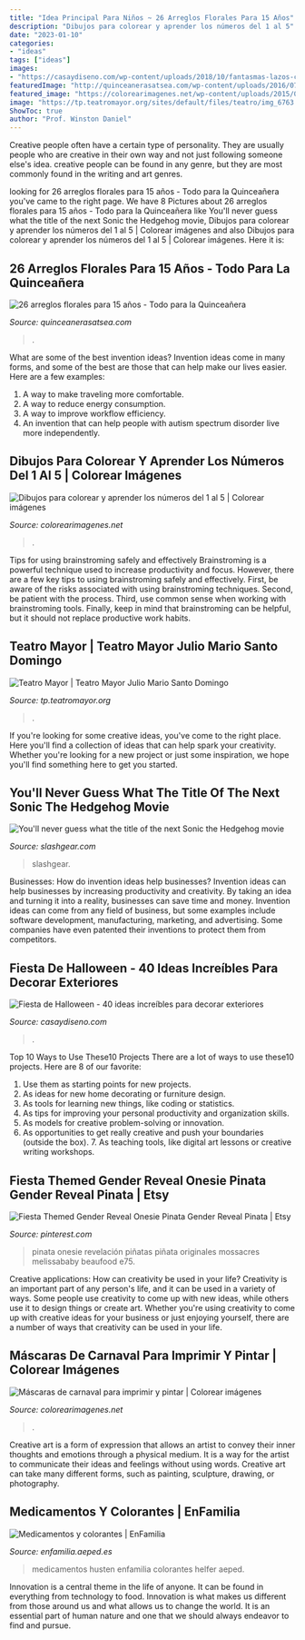 ```yaml
---
title: "Idea Principal Para Niños ~ 26 Arreglos Florales Para 15 Años"
description: "Dibujos para colorear y aprender los números del 1 al 5"
date: "2023-01-10"
categories:
- "ideas"
tags: ["ideas"]
images:
- "https://casaydiseno.com/wp-content/uploads/2018/10/fantasmas-lazos-cuello-ideas.jpg"
featuredImage: "http://quinceanerasatsea.com/wp-content/uploads/2016/07/arreglosfloralespara15años_27.jpg"
featured_image: "https://colorearimagenes.net/wp-content/uploads/2015/01/mascaras-carnaval-venecia-002-465x658.gif"
image: "https://tp.teatromayor.org/sites/default/files/teatro/img_6763.jpg"
ShowToc: true
author: "Prof. Winston Daniel"
---
```



Creative people often have a certain type of personality. They are usually people who are creative in their own way and not just following someone else's idea. creative people can be found in any genre, but they are most commonly found in the writing and art genres.

	

		
looking for 26 arreglos florales para 15 años - Todo para la Quinceañera you've came to the right page. We have 8 Pictures about 26 arreglos florales para 15 años - Todo para la Quinceañera like You&#039;ll never guess what the title of the next Sonic the Hedgehog movie, Dibujos para colorear y aprender los números del 1 al 5 | Colorear imágenes and also Dibujos para colorear y aprender los números del 1 al 5 | Colorear imágenes. Here it is:
		
    
## 26 Arreglos Florales Para 15 Años - Todo Para La Quinceañera

<img loading=lazy src="http://quinceanerasatsea.com/wp-content/uploads/2016/07/arreglosfloralespara15años_27.jpg" onerror="this.onerror=null;this.src='https://tse3.mm.bing.net/th?id=OIP.5kZPyFuLzP7wvUE4GBc0JwAAAA&amp;pid=15.1';" alt="26 arreglos florales para 15 años - Todo para la Quinceañera">

_Source: quinceanerasatsea.com_

>. 

	

What are some of the best invention ideas?
Invention ideas come in many forms, and some of the best are those that can help make our lives easier. Here are a few examples: 
1. A way to make traveling more comfortable. 
2. A way to reduce energy consumption. 
3. A way to improve workflow efficiency. 
4. An invention that can help people with autism spectrum disorder live more independently.

    
## Dibujos Para Colorear Y Aprender Los Números Del 1 Al 5 | Colorear Imágenes

<img loading=lazy src="https://colorearimagenes.net/wp-content/uploads/2014/11/contarconlosdedos3.gif" onerror="this.onerror=null;this.src='https://tse4.mm.bing.net/th?id=OIP.Ay1EzFX-wsCRx0UML539yQHaKO&amp;pid=15.1';" alt="Dibujos para colorear y aprender los números del 1 al 5 | Colorear imágenes">

_Source: colorearimagenes.net_

>. 

	

Tips for using brainstroming safely and effectively
Brainstroming is a powerful technique used to increase productivity and focus. However, there are a few key tips to using brainstroming safely and effectively. First, be aware of the risks associated with using brainstroming techniques. Second, be patient with the process. Third, use common sense when working with brainstroming tools. Finally, keep in mind that brainstroming can be helpful, but it should not replace productive work habits.

    
## Teatro Mayor | Teatro Mayor Julio Mario Santo Domingo

<img loading=lazy src="https://tp.teatromayor.org/sites/default/files/teatro/img_6763.jpg" onerror="this.onerror=null;this.src='https://tse1.mm.bing.net/th?id=OIP.qej2D8F7Git5SVFTpRUT8gHaE8&amp;pid=15.1';" alt="Teatro Mayor | Teatro Mayor Julio Mario Santo Domingo">

_Source: tp.teatromayor.org_

>. 

	

If you're looking for some creative ideas, you've come to the right place. Here you'll find a collection of ideas that can help spark your creativity. Whether you're looking for a new project or just some inspiration, we hope you'll find something here to get you started.

    
## You&#039;ll Never Guess What The Title Of The Next Sonic The Hedgehog Movie

<img loading=lazy src="https://www.slashgear.com/wp-content/uploads/2021/02/sonic-hedgehog-movie-4.jpg" onerror="this.onerror=null;this.src='https://tse1.mm.bing.net/th?id=OIP.adn8y022dgRWfYCwLT-zBgHaD4&amp;pid=15.1';" alt="You&#039;ll never guess what the title of the next Sonic the Hedgehog movie">

_Source: slashgear.com_

>slashgear. 

	

Businesses: How do invention ideas help businesses?
Invention ideas can help businesses by increasing productivity and creativity. By taking an idea and turning it into a reality, businesses can save time and money. Invention ideas can come from any field of business, but some examples include software development, manufacturing, marketing, and advertising. Some companies have even patented their inventions to protect them from competitors.

    
## Fiesta De Halloween - 40 Ideas Increíbles Para Decorar Exteriores

<img loading=lazy src="https://casaydiseno.com/wp-content/uploads/2018/10/fantasmas-lazos-cuello-ideas.jpg" onerror="this.onerror=null;this.src='https://tse1.mm.bing.net/th?id=OIP.YMYj6VxtpKPJmucV5ZKkwgHaJ3&amp;pid=15.1';" alt="Fiesta de Halloween - 40 ideas increíbles para decorar exteriores">

_Source: casaydiseno.com_

>. 

	

Top 10 Ways to Use These10 Projects
There are a lot of ways to use these10 projects. Here are 8 of our favorite:
1. Use them as starting points for new projects.
2. As ideas for new home decorating or furniture design.
3. As tools for learning new things, like coding or statistics.
4. As tips for improving your personal productivity and organization skills.
5. As models for creative problem-solving or innovation.
6. As opportunities to get really creative and push your boundaries (outside the box).      7. As teaching tools, like digital art lessons or creative writing workshops. 
    
## Fiesta Themed Gender Reveal Onesie Pinata Gender Reveal Pinata | Etsy

<img loading=lazy src="https://i.pinimg.com/736x/89/47/70/894770aec0575976b7e41a8ba14d65a7.jpg" onerror="this.onerror=null;this.src='https://tse1.mm.bing.net/th?id=OIP.tWQKvx5n2scSHAW_iDKyUQHaMq&amp;pid=15.1';" alt="Fiesta Themed Gender Reveal Onesie Pinata Gender Reveal Pinata | Etsy">

_Source: pinterest.com_

>pinata onesie revelación piñatas piñata originales mossacres melissababy beaufood e75. 

	

Creative applications: How can creativity be used in your life?
Creativity is an important part of any person's life, and it can be used in a variety of ways. Some people use creativity to come up with new ideas, while others use it to design things or create art. Whether you're using creativity to come up with creative ideas for your business or just enjoying yourself, there are a number of ways that creativity can be used in your life.

    
## Máscaras De Carnaval Para Imprimir Y Pintar | Colorear Imágenes

<img loading=lazy src="https://colorearimagenes.net/wp-content/uploads/2015/01/mascaras-carnaval-venecia-002-465x658.gif" onerror="this.onerror=null;this.src='https://tse1.mm.bing.net/th?id=OIP.9kuLIEXCQaG42LVVJbC9RAHaKe&amp;pid=15.1';" alt="Máscaras de carnaval para imprimir y pintar | Colorear imágenes">

_Source: colorearimagenes.net_

>. 

	

Creative art is a form of expression that allows an artist to convey their inner thoughts and emotions through a physical medium. It is a way for the artist to communicate their ideas and feelings without using words. Creative art can take many different forms, such as painting, sculpture, drawing, or photography.

    
## Medicamentos Y Colorantes | EnFamilia

<img loading=lazy src="https://enfamilia.aeped.es/sites/enfamilia.aeped.es/files/images/noticias/ibuprofeno.shutterstock_228155824.jpg" onerror="this.onerror=null;this.src='https://tse1.mm.bing.net/th?id=OIP.Q33vnepTp4XFDrndmD7PYAHaFU&amp;pid=15.1';" alt="Medicamentos y colorantes | EnFamilia">

_Source: enfamilia.aeped.es_

>medicamentos husten enfamilia colorantes helfer aeped. 

	

Innovation is a central theme in the life of anyone. It can be found in everything from technology to food. Innovation is what makes us different from those around us and what allows us to change the world. It is an essential part of human nature and one that we should always endeavor to find and pursue.

